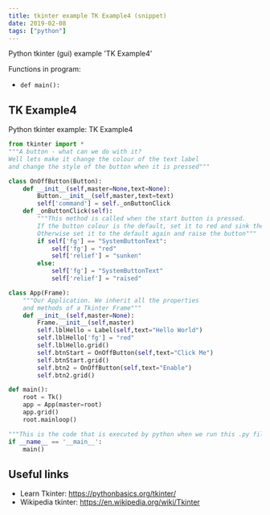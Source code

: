 ```yaml
---
title: tkinter example TK Example4 (snippet)
date: 2019-02-08
tags: ["python"]
---
```

Python tkinter (gui) example 'TK Example4'

Functions in program: 
* `def main():`

## TK Example4

Python tkinter example: TK Example4

```python
from tkinter import *
"""A button - what can we do with it?
Well lets make it change the colour of the text label 
and change the style of the button when it is pressed"""

class OnOffButton(Button):
    def __init__(self,master=None,text=None):
        Button.__init__(self,master,text=text)
        self['command'] = self._onButtonClick
    def _onButtonClick(self):
        """This method is called when the start button is pressed.
        If the button colour is the default, set it to red and sink the button
        Otherwise set it to the default again and raise the button"""
        if self['fg'] == "SystemButtonText":
            self['fg'] = "red"
            self['relief'] = "sunken"
        else:
            self['fg'] = "SystemButtonText"
            self['relief'] = "raised"    

class App(Frame):
    """Our Application. We inherit all the properties
    and methods of a Tkinter Frame"""
    def __init__(self,master=None):
        Frame.__init__(self,master)
        self.lblHello = Label(self,text="Hello World")
        self.lblHello['fg'] = "red"
        self.lblHello.grid()
        self.btnStart = OnOffButton(self,text="Click Me")
        self.btnStart.grid()
        self.btn2 = OnOffButton(self,text="Enable")
        self.btn2.grid()

def main():
    root = Tk()
    app = App(master=root)
    app.grid()
    root.mainloop()

"""This is the code that is executed by python when we run this .py file"""
if __name__ == '__main__':
    main()


```

## Useful links

- Learn Tkinter: https://pythonbasics.org/tkinter/
- Wikipedia tkinter: https://en.wikipedia.org/wiki/Tkinter
